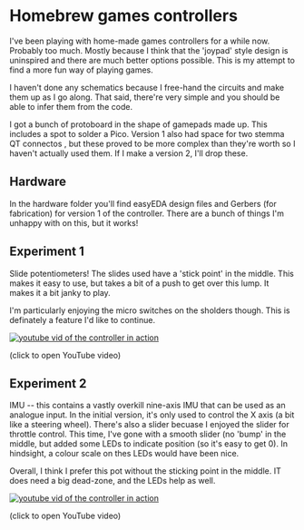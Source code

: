 # Homebrew games controllers
I've been playing with home-made games controllers for a while now. Probably too much. 
Mostly because I think that the 'joypad' style design is uninspired and there are much better options possible. This is my attempt to find a more fun way of playing games.

I haven't done any schematics because I free-hand the circuits and make them up as I go along. That said, there're very simple and you should be able to infer them from the code.

I got a bunch of protoboard in the shape of gamepads made up. This includes a spot to solder a Pico. Version 1 also had space for two stemma QT connectos , 
but these proved to be more complex than they're worth so I haven't actually used them. If I make a version 2, I'll drop these.

## Hardware
In the hardware folder you'll find easyEDA design files and Gerbers (for fabrication) for version 1 of the controller. There are a bunch of things I'm unhappy with on this, but it works!

## Experiment 1
Slide potentiometers!
The slides used have a 'stick point' in the middle. This makes it easy to use, but takes a bit of a push to get over this lump. It makes it a bit janky to play.

I'm particularly enjoying the micro switches on the sholders though. This is definately a feature I'd like to continue.

[![youtube vid of the controller in action](https://img.youtube.com/vi/RL6uFd8PuKk/0.jpg)](https://www.youtube.com/watch?v=RL6uFd8PuKk)

(click to open YouTube video)

## Experiment 2
IMU -- this contains a vastly overkill nine-axis IMU that can be used as an analogue input. In the initial version, it's only used to control the X axis (a bit like a steering wheel). There's also a slider becuase I enjoyed the slider for throttle control. This time, I've gone with a smooth slider (no 'bump' in the middle, but added some LEDs to indicate position (so it's easy to get 0). In hindsight, a colour scale on thes LEDs would have been nice.

Overall, I think I prefer this pot without the sticking point in the middle. IT does need a big dead-zone, and the LEDs help as well.

[![youtube vid of the controller in action](https://img.youtube.com/vi/P0G-hcmtkKg/0.jpg)](https://www.youtube.com/watch?v=P0G-hcmtkKg) 

(click to open YouTube video)



